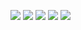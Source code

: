 [![](https://raw.githubusercontent.com/YouFoundAlpha/cdn/main/git.svg)](https://alpha.is-a.dev/github)
[![](https://spotify-github-profile.vercel.app/api/view.svg?uid=pse89k5gpgud4vnulv2lcdzvk&cover_image=true&theme=novatorem&bar_color=7a02f2&bar_color_cover=false)](https://alpha.is-a.dev/github)
[![](https://github-readme-stats.vercel.app/api?username=YouFoundAlpha&theme=dark&show_icons=true)](https://gg.gg/youfoundalpha)
[![](https://github-readme-stats.vercel.app/api/top-langs/?username=YouFoundAlpha&langs_count=15)](https://alpha.is-a.dev/github)
[![](https://github-readme-stats.vercel.app/api/wakatime?username=YouFoundAlpha)](https://alpha.is-a.dev/github)


